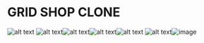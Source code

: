 # GRID SHOP CLONE
![alt text](https://user-images.githubusercontent.com/87653000/191389768-d8062878-db52-4320-8215-6a2a9f36eebe.png)
![alt text](https://user-images.githubusercontent.com/87653000/191389826-95eb3576-4055-45cd-a2c6-b06b4f288d35.png)![alt text](https://user-images.githubusercontent.com/87653000/191389870-1be5b1a3-760e-4f96-afb3-232fd3c196fc.png)![alt text](https://user-images.githubusercontent.com/87653000/191389959-6293353d-6a55-4613-91dc-0cf192de930e.png)![alt text](https://user-images.githubusercontent.com/87653000/191389978-b8b7ac97-5617-42b0-91d4-8fb4c03e18df.png)
![alt text](https://user-images.githubusercontent.com/87653000/191390005-a72ce50b-d4d9-43d7-b743-95d11e2a6035.png)![image](https://user-images.githubusercontent.com/87653000/191390020-8891389c-9ac2-4405-b46e-2333007ddc66.png)




